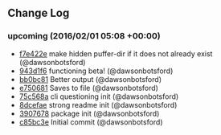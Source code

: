 ## Change Log

### upcoming (2016/02/01 05:08 +00:00)
- [f7e422e](https://github.com/dawsonbotsford/puffer-fish/commit/f7e422ecde84cef46864e21cba1acddff8d1f056) make hidden puffer-dir if it does not already exist (@dawsonbotsford)
- [943d1f6](https://github.com/dawsonbotsford/puffer-fish/commit/943d1f60d9e29e7f9b61ad156341dd51ba27b29c) functioning beta! (@dawsonbotsford)
- [bb0bc81](https://github.com/dawsonbotsford/puffer-fish/commit/bb0bc81caf3df1fe92450e3f9c418cc758e276c6) Better output (@dawsonbotsford)
- [e750681](https://github.com/dawsonbotsford/puffer-fish/commit/e750681876e9c1c1e9b01ea2ce85b856508e5b96) Saves to file (@dawsonbotsford)
- [75c568a](https://github.com/dawsonbotsford/puffer-fish/commit/75c568a5b97772305f1ff78f2e9805048d6f7a59) cli questioning init (@dawsonbotsford)
- [8dcefae](https://github.com/dawsonbotsford/puffer-fish/commit/8dcefae75790178414f398523c408b8db3c971ad) strong readme init (@dawsonbotsford)
- [3907678](https://github.com/dawsonbotsford/puffer-fish/commit/39076780726256828afb44dd3c9161cc8d2fc812) package init (@dawsonbotsford)
- [c85bc3e](https://github.com/dawsonbotsford/puffer-fish/commit/c85bc3e020aaf88e876f438b8b5c2697d784e2e6) Initial commit (@dawsonbotsford)